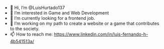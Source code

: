- 👋 Hi, I’m @LuisHurtado137
- 👀 I’m interested in Game and Web Development
- 🌱 I’m currently looking for a frontend job. 
- 💞️ I’m working on my path to create a website or a game that contributes to the society.
- 📫 How to reach me: https://www.linkedin.com/in/luis-fernando-h-4b541513a/ 

<!---
LuisHurtado137/LuisHurtado137 is a ✨ special ✨ repository because its `README.md` (this file) appears on your GitHub profile.
You can click the Preview link to take a look at your changes.
--->
